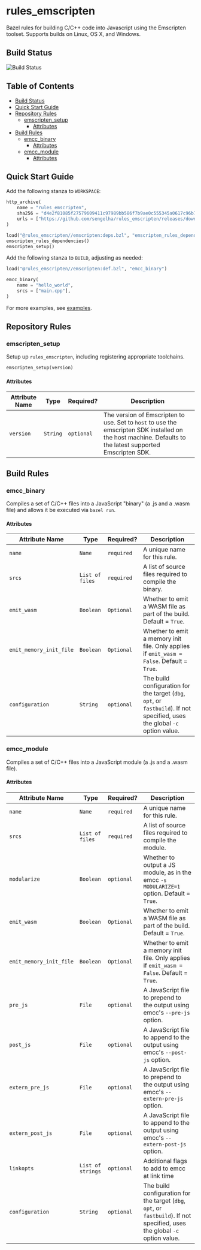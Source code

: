 <!-- omit in toc -->
# rules_emscripten

Bazel rules for building C/C++ code into Javascript using the
Emscripten toolset.  Supports builds on Linux, OS X, and
Windows.

## Build Status

![Build Status](https://github.com/sengelha/rules_emscripten/actions/workflows/ci.yml/badge.svg)

<!-- omit in toc -->
## Table of Contents

- [Build Status](#build-status)
- [Quick Start Guide](#quick-start-guide)
- [Repository Rules](#repository-rules)
  - [emscripten_setup](#emscripten_setup)
    - [Attributes](#attributes)
- [Build Rules](#build-rules)
  - [emcc_binary](#emcc_binary)
    - [Attributes](#attributes-1)
  - [emcc_module](#emcc_module)
    - [Attributes](#attributes-2)

## Quick Start Guide

Add the following stanza to `WORKSPACE`:

```python
http_archive(
    name = "rules_emscripten",
    sha256 = "d4e2f81085f27579609411c97989bb586f7b9ae0c555345a0617c96b7d1aa47e",
    urls = ["https://github.com/sengelha/rules_emscripten/releases/download/v1.5.2/rules_emscripten-1.5.2.zip"],
)

load("@rules_emscripten//emscripten:deps.bzl", "emscripten_rules_dependencies", "emscripten_setup")
emscripten_rules_dependencies()
emscripten_setup()
```

Add the following stanza to `BUILD`, adjusting as needed:

```python
load("@rules_emscripten//emscripten:def.bzl", "emcc_binary")

emcc_binary(
    name = "hello_world",
    srcs = ["main.cpp"],
)
```

For more examples, see [examples](examples).

## Repository Rules

### emscripten_setup

Setup up `rules_emscripten`, including registering appropriate toolchains.

```python
emscripten_setup(version)
```

#### Attributes

| Attribute Name | Type     | Required?  | Description                                                                                                                                                 |
| -------------- | -------- | ---------- | ----------------------------------------------------------------------------------------------------------------------------------------------------------- |
| `version`      | `String` | `optional` | The version of Emscripten to use.  Set to `host` to use the emscripten SDK installed on the host machine.  Defaults to the latest supported Emscripten SDK. |

## Build Rules

### emcc_binary

Compiles a set of C/C++ files into a JavaScript "binary" (a .js and a .wasm
file) and allows it be executed via `bazel run`.

#### Attributes

| Attribute Name          | Type            | Required?  | Description                                                                                                                  |
| ----------------------- | --------------- | ---------- | ---------------------------------------------------------------------------------------------------------------------------- |
| `name`                  | `Name`          | `required` | A unique name for this rule.                                                                                                 |
| `srcs`                  | `List of files` | `required` | A list of source files required to compile the binary.                                                                       |
| `emit_wasm`             | `Boolean`       | `Optional` | Whether to emit a WASM file as part of the build.  Default = `True`.                                                         |
| `emit_memory_init_file` | `Boolean`       | `Optional` | Whether to emit a memory init file.  Only applies if `emit_wasm = False`.  Default = `True`.                                 |
| `configuration`         | `String`        | `optional` | The build configuration for the target (`dbg`, `opt`, or `fastbuild`).  If not specified, uses the global `-c` option value. |

### emcc_module

Compiles a set of C/C++ files into a JavaScript module (a .js and a .wasm
file).

#### Attributes

| Attribute Name          | Type              | Required?  | Description                                                                                                                  |
| ----------------------- | ----------------- | ---------- | ---------------------------------------------------------------------------------------------------------------------------- |
| `name`                  | `Name`            | `required` | A unique name for this rule.                                                                                                 |
| `srcs`                  | `List of files`   | `required` | A list of source files required to compile the module.                                                                       |
| `modularize`            | `Boolean`         | `optional` | Whether to output a JS module, as in the emcc `-s MODULARIZE=1` option.  Default = `True`.                                   |
| `emit_wasm`             | `Boolean`         | `Optional` | Whether to emit a WASM file as part of the build.  Default = `True`.                                                         |
| `emit_memory_init_file` | `Boolean`         | `Optional` | Whether to emit a memory init file.  Only applies if `emit_wasm = False`.  Default = `True`.                                 |
| `pre_js`                | `File`            | `optional` | A JavaScript file to prepend to the output using emcc's `--pre-js` option.                                                   |
| `post_js`               | `File`            | `optional` | A JavaScript file to append to the output using emcc's `--post-js` option.                                                   |
| `extern_pre_js`         | `File`            | `optional` | A JavaScript file to prepend to the output using emcc's `--extern-pre-js` option.                                            |
| `extern_post_js`        | `File`            | `optional` | A JavaScript file to append to the output using emcc's `--extern-post-js` option.                                            |
| `linkopts`              | `List of strings` | `optional` | Additional flags to add to emcc at link time                                                                                 |
| `configuration`         | `String`          | `optional` | The build configuration for the target (`dbg`, `opt`, or `fastbuild`).  If not specified, uses the global `-c` option value. |
